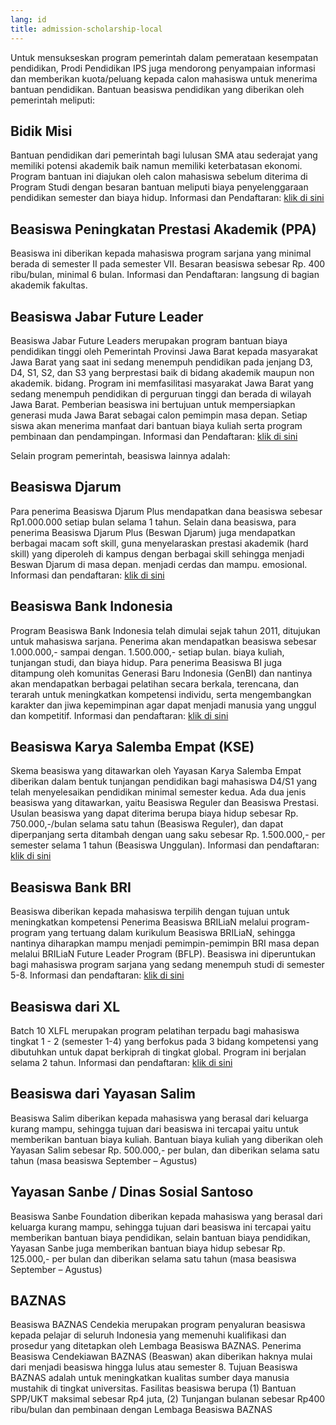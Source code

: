 ```yaml
---
lang: id
title: admission-scholarship-local
---
```


Untuk mensukseskan program pemerintah dalam pemerataan kesempatan pendidikan, Prodi Pendidikan IPS juga mendorong penyampaian informasi dan memberikan kuota/peluang kepada calon mahasiswa untuk menerima bantuan pendidikan. Bantuan beasiswa pendidikan yang diberikan oleh pemerintah meliputi:

## Bidik Misi
Bantuan pendidikan dari pemerintah bagi lulusan SMA atau sederajat yang memiliki potensi akademik baik namun memiliki keterbatasan ekonomi. Program bantuan ini diajukan oleh calon mahasiswa sebelum diterima di Program Studi dengan besaran bantuan meliputi biaya penyelenggaraan pendidikan semester dan biaya hidup. Informasi dan Pendaftaran: [klik di sini](https://bidikmisi.belmawa.ristekdikti.go.id/)

## Beasiswa Peningkatan Prestasi Akademik (PPA)
Beasiswa ini diberikan kepada mahasiswa program sarjana yang minimal berada di semester II pada semester VII. Besaran beasiswa sebesar Rp. 400 ribu/bulan, minimal 6 bulan. Informasi dan Pendaftaran: langsung di bagian akademik fakultas.

## Beasiswa Jabar Future Leader
Beasiswa Jabar Future Leaders merupakan program bantuan biaya pendidikan tinggi oleh Pemerintah Provinsi Jawa Barat kepada masyarakat Jawa Barat yang saat ini sedang menempuh pendidikan pada jenjang D3, D4, S1, S2, dan S3 yang berprestasi baik di bidang akademik maupun non akademik. bidang. Program ini memfasilitasi masyarakat Jawa Barat yang sedang menempuh pendidikan di perguruan tinggi dan berada di wilayah Jawa Barat. Pemberian beasiswa ini bertujuan untuk mempersiapkan generasi muda Jawa Barat sebagai calon pemimpin masa depan. Setiap siswa akan menerima manfaat dari bantuan biaya kuliah serta program pembinaan dan pendampingan. Informasi dan Pendaftaran: [klik di sini](https://beasiswa-jfl.disdik.jabarprov.go.id/)

Selain program pemerintah, beasiswa lainnya adalah:

## Beasiswa Djarum
Para penerima Beasiswa Djarum Plus mendapatkan dana beasiswa sebesar Rp1.000.000 setiap bulan selama 1 tahun. Selain dana beasiswa, para penerima Beasiswa Djarum Plus (Beswan Djarum) juga mendapatkan berbagai macam soft skill, guna menyelaraskan prestasi akademik (hard skill) yang diperoleh di kampus dengan berbagai skill sehingga menjadi Beswan Djarum di masa depan. menjadi cerdas dan mampu. emosional. Informasi dan pendaftaran: [klik di sini](https://djarumbeasiswaplus.org/)

## Beasiswa Bank Indonesia
Program Beasiswa Bank Indonesia telah dimulai sejak tahun 2011, ditujukan untuk mahasiswa sarjana. Penerima akan mendapatkan beasiswa sebesar 1.000.000,- sampai dengan. 1.500.000,- setiap bulan. biaya kuliah, tunjangan studi, dan biaya hidup. Para penerima Beasiswa BI juga ditampung oleh komunitas Generasi Baru Indonesia (GenBI) dan nantinya akan mendapatkan berbagai pelatihan secara berkala, terencana, dan terarah untuk meningkatkan kompetensi individu, serta mengembangkan karakter dan jiwa kepemimpinan agar dapat menjadi manusia yang unggul dan kompetitif. Informasi dan pendaftaran: [klik di sini](http://bit.ly/formBeasiswaBI2021)

## Beasiswa Karya Salemba Empat (KSE)
Skema beasiswa yang ditawarkan oleh Yayasan Karya Salemba Empat diberikan dalam bentuk tunjangan pendidikan bagi mahasiswa D4/S1 yang telah menyelesaikan pendidikan minimal semester kedua. Ada dua jenis beasiswa yang ditawarkan, yaitu Beasiswa Reguler dan Beasiswa Prestasi. Usulan beasiswa yang dapat diterima berupa biaya hidup sebesar Rp. 750.000,-/bulan selama satu tahun (Beasiswa Reguler), dan dapat diperpanjang serta ditambah dengan uang saku sebesar Rp. 1.500.000,- per semester selama 1 tahun (Beasiswa Unggulan). Informasi dan pendaftaran: [klik di sini](https://kse.or.id/home)

## Beasiswa Bank BRI
Beasiswa diberikan kepada mahasiswa terpilih dengan tujuan untuk meningkatkan kompetensi Penerima Beasiswa BRILiaN melalui program-program yang tertuang dalam kurikulum Beasiswa BRILiaN, sehingga nantinya diharapkan mampu menjadi pemimpin-pemimpin BRI masa depan melalui BRILiaN Future Leader Program (BFLP). Beasiswa ini diperuntukan bagi mahasiswa program sarjana yang sedang menempuh studi di semester 5-8. Informasi dan pendaftaran: [klik di sini](https://e-recruitment.bri.co.id/beasiswabrilian/)

## Beasiswa dari XL
Batch 10 XLFL merupakan program pelatihan terpadu bagi mahasiswa tingkat 1 - 2 (semester 1-4) yang berfokus pada 3 bidang kompetensi yang dibutuhkan untuk dapat berkiprah di tingkat global. Program ini berjalan selama 2 tahun. Informasi dan pendaftaran: [klik di sini](www.xlfutureleaders.com)

## Beasiswa dari Yayasan Salim
Beasiswa Salim diberikan kepada mahasiswa yang berasal dari keluarga kurang mampu, sehingga tujuan dari beasiswa ini tercapai yaitu untuk memberikan bantuan biaya kuliah. Bantuan biaya kuliah yang diberikan oleh Yayasan Salim sebesar Rp. 500.000,- per bulan, dan diberikan selama satu tahun (masa beasiswa September – Agustus)

## Yayasan Sanbe / Dinas Sosial Santoso
Beasiswa Sanbe Foundation diberikan kepada mahasiswa yang berasal dari keluarga kurang mampu, sehingga tujuan dari beasiswa ini tercapai yaitu memberikan bantuan biaya pendidikan, selain bantuan biaya pendidikan, Yayasan Sanbe juga memberikan bantuan biaya hidup sebesar Rp. 125.000,- per bulan dan diberikan selama satu tahun (masa beasiswa September – Agustus)

## BAZNAS
Beasiswa BAZNAS Cendekia merupakan program penyaluran beasiswa kepada pelajar di seluruh Indonesia yang memenuhi kualifikasi dan prosedur yang ditetapkan oleh Lembaga Beasiswa BAZNAS. Penerima Beasiswa Cendekiawan BAZNAS (Beaswan) akan diberikan haknya mulai dari menjadi beasiswa hingga lulus atau semester 8. Tujuan Beasiswa BAZNAS adalah untuk meningkatkan kualitas sumber daya manusia mustahik di tingkat universitas. Fasilitas beasiswa berupa (1) Bantuan SPP/UKT maksimal sebesar Rp4 juta, (2) Tunjangan bulanan sebesar Rp400 ribu/bulan dan pembinaan dengan Lembaga Beasiswa BAZNAS
